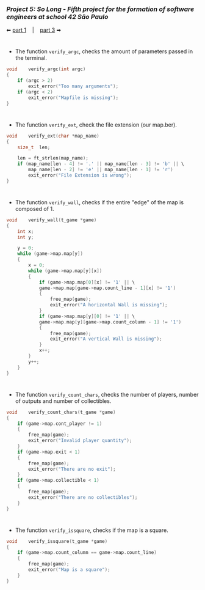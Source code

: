 ### _Project 5: So Long - Fifth project for the formation of software engineers at school 42 São Paulo_

 ⬅ [part 1](https://github.com/Vinicius-Santoro/42-formation-lvl1-5.so-long/blob/main/READMES/01.makefile.md) &nbsp;&nbsp;&nbsp;|&nbsp;&nbsp;&nbsp; [part 3](https://github.com/Vinicius-Santoro/42-formation-lvl1-5.so-long/blob/main/READMES/03.verify_error.md) ➡
 
<h1></h1>

- The function `verify_argc`, checks the amount of parameters passed in the terminal.

```c
void	verify_argc(int argc)
{
	if (argc > 2)
		exit_error("Too many arguments");
	if (argc < 2)
		exit_error("Mapfile is missing");
}
```

<h1></h1>

- The function `verify_ext`, check the file extension (our map.ber).

```c
void	verify_ext(char *map_name)
{
	size_t	len;

	len = ft_strlen(map_name);
	if (map_name[len - 4] != '.' || map_name[len - 3] != 'b' || \
		map_name[len - 2] != 'e' || map_name[len - 1] != 'r')
		exit_error("File Extension is wrong");
}
```

<h1></h1>

- The function `verify_wall`, checks if the entire "edge" of the map is composed of 1.

```c
void	verify_wall(t_game *game)
{
	int	x;
	int	y;

	y = 0;
	while (game->map.map[y])
	{
		x = 0;
		while (game->map.map[y][x])
		{
			if (game->map.map[0][x] != '1' || \
			game->map.map[game->map.count_line - 1][x] != '1')
			{
				free_map(game);
				exit_error("A horizontal Wall is missing");
			}
			if (game->map.map[y][0] != '1' || \
			game->map.map[y][game->map.count_column - 1] != '1')
			{
				free_map(game);
				exit_error("A vertical Wall is missing");
			}
			x++;
		}
		y++;
	}
}
```
<h1></h1>

- The function `verify_count_chars`, checks the number of players, number of outputs and number of collectibles.

```c
void	verify_count_chars(t_game *game)
{
	if (game->map.cont_player != 1)
	{
		free_map(game);
		exit_error("Invalid player quantity");
	}
	if (game->map.exit < 1)
	{
		free_map(game);
		exit_error("There are no exit");
	}
	if (game->map.collectible < 1)
	{
		free_map(game);
		exit_error("There are no collectibles");
	}
}
```
<h1></h1>

- The function `verify_issquare`, checks if the map is a square.
```c
void	verify_issquare(t_game *game)
{
	if (game->map.count_column == game->map.count_line)
	{
		free_map(game);
		exit_error("Map is a square");
	}
}
```
